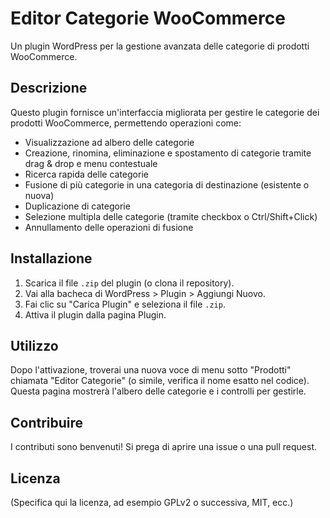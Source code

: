 # Editor Categorie WooCommerce

Un plugin WordPress per la gestione avanzata delle categorie di prodotti WooCommerce.

## Descrizione

Questo plugin fornisce un'interfaccia migliorata per gestire le categorie dei prodotti WooCommerce, permettendo operazioni come:

*   Visualizzazione ad albero delle categorie
*   Creazione, rinomina, eliminazione e spostamento di categorie tramite drag & drop e menu contestuale
*   Ricerca rapida delle categorie
*   Fusione di più categorie in una categoria di destinazione (esistente o nuova)
*   Duplicazione di categorie
*   Selezione multipla delle categorie (tramite checkbox o Ctrl/Shift+Click)
*   Annullamento delle operazioni di fusione

## Installazione

1.  Scarica il file `.zip` del plugin (o clona il repository).
2.  Vai alla bacheca di WordPress > Plugin > Aggiungi Nuovo.
3.  Fai clic su "Carica Plugin" e seleziona il file `.zip`.
4.  Attiva il plugin dalla pagina Plugin.

## Utilizzo

Dopo l'attivazione, troverai una nuova voce di menu sotto "Prodotti" chiamata "Editor Categorie" (o simile, verifica il nome esatto nel codice). Questa pagina mostrerà l'albero delle categorie e i controlli per gestirle.

## Contribuire

I contributi sono benvenuti! Si prega di aprire una issue o una pull request.

## Licenza

(Specifica qui la licenza, ad esempio GPLv2 o successiva, MIT, ecc.)